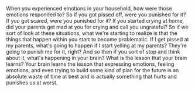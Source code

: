  When you experienced emotions in your household, how were those emotions responded to? So if you got pissed off, were you punished for it? If you got scared, were you punished for it? If you started crying at home, did your parents get mad at you for crying and call you ungrateful? So if we sort of look at these situations, what we're starting to realize is that the things that happen within you start to become problematic. If I get pissed at my parents, what's going to happen if I start yelling at my parents? They're going to punish me for it, right? And so then if you sort of stop and think about it, what's happening in your brain? What is the lesson that your brain learns? Your brain learns the lesson that expressing emotions, feeling emotions, and even trying to build some kind of plan for the future is an absolute waste of time at best and is actually something that hurts and punishes us at worst.